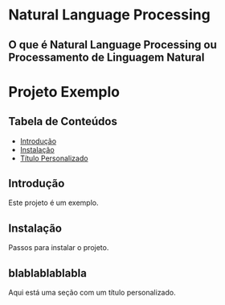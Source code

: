 #  Natural Language Processing
##  O que é  Natural Language Processing ou Processamento de Linguagem Natural


# Projeto Exemplo

## Tabela de Conteúdos
- [Introdução](#introdução)
- [Instalação](#instalação)
- [Título Personalizado](#custom-link)

## Introdução
Este projeto é um exemplo.

## Instalação
Passos para instalar o projeto.

## <a name="custom-link"></a>blablablablabla
Aqui está uma seção com um título personalizado.


